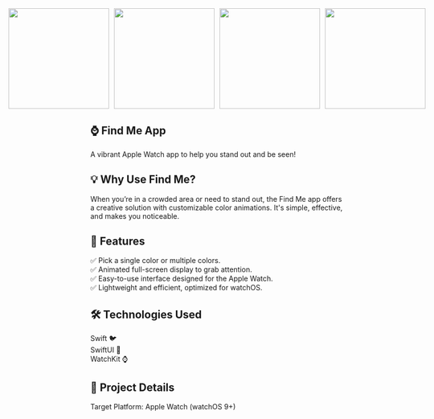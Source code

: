 <div style="display: flex; justify-content: center; gap: 10px;">
<img src="" width="200" height="auto">
<img src="https://media.discordapp.net/attachments/1325223342650818640/1325223485295034489/Screen-2.png?ex=6788310c&is=6786df8c&hm=d045adb689bd401666746166e4c1cc8780fba3e9f6db5f28d15487c375d55ef7&=&format=webp&quality=lossless&width=1632&height=1850" width="200" height="auto">
<img src="https://media.discordapp.net/attachments/1325223342650818640/1325223485961666591/Screen-3.png?ex=6788310c&is=6786df8c&hm=ac7ffb3f1419ae796b5af8435723b0984c46b0b69eb2e8d698e557c652c87437&=&format=webp&quality=lossless&width=1630&height=1850" width="200" height="auto">
<img src="https://media.discordapp.net/attachments/1325223342650818640/1325223486628565102/Screen-4.png?ex=6788310c&is=6786df8c&hm=32dd014e8882fa2c490d240ef5654f2b3f5aef7b0232a05a5af69d395d3c8040&=&format=webp&quality=lossless&width=1628&height=1850" width="200" height="auto">
</div>


## ⌚ Find Me App

A vibrant Apple Watch app to help you stand out and be seen!

## 💡 Why Use Find Me?

When you’re in a crowded area or need to stand out, the Find Me app offers a creative solution with customizable color animations. It's simple, effective, and makes you noticeable.

## 🚀 Features

✅ Pick a single color or multiple colors. <br>
✅ Animated full-screen display to grab attention.<br>
✅ Easy-to-use interface designed for the Apple Watch.<br>
✅ Lightweight and efficient, optimized for watchOS.<br>

## 🛠 Technologies Used
Swift 🐦<br>
SwiftUI 🎨<br>
WatchKit ⌚<br>

## 📂 Project Details
Target Platform: Apple Watch (watchOS 9+)
